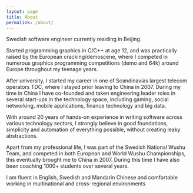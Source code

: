 ```yaml
---
layout: page
title: About
permalink: /about/
---
```

Swedish software engineer currently residing in Beijing.

Started programming graphics in C/C++ at age 12, and was practically raised by
the European cracking/demoscene, where I competed in numerous graphics
programming competitions (demo and 64k) around Europe throughout my teenage
years.

After university, I started my career in one of Scandinavias largest telecom
operators TDC, where I stayed prior leaving to China in 2007.
During my time in China I have co-founded and taken engineering leader roles in
several start-ups in the technology space, including gaming, social networking,
mobile applications, finance technology and big data.

With around 20 years of hands-on experience in writing software across various
technology sectors, I strongly believe in good foundations, simplicity and
automation of everything possible, without creating leaky abstractions.

Apart from my professional life, I was part of the Swedish National Wushu Team,
and competed in both European and World Wushu Championships, this eventually
brought me to China in 2007. During this time I have also been coaching 1000+
students over several years.

I am fluent in English, Swedish and Mandarin Chinese and comfortable working in
multinational and cross-regional environments
